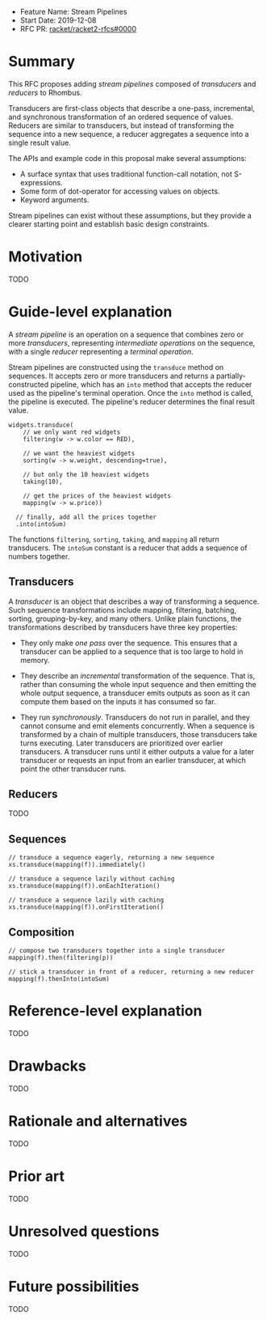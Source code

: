 - Feature Name: Stream Pipelines
- Start Date: 2019-12-08
- RFC PR: [racket/racket2-rfcs#0000](https://github.com/racket/racket2-rfcs/pull/0000)

# Summary
[summary]: #summary

This RFC proposes adding *stream pipelines* composed of *transducers* and *reducers* to Rhombus.

Transducers are first-class objects that describe a one-pass, incremental, and synchronous transformation of an ordered sequence of values. Reducers are similar to transducers, but instead of transforming the sequence into a new sequence, a reducer aggregates a sequence into a single result value.

The APIs and example code in this proposal make several assumptions:

- A surface syntax that uses traditional function-call notation, not S-expressions.
- Some form of dot-operator for accessing values on objects.
- Keyword arguments.

Stream pipelines can exist without these assumptions, but they provide a clearer starting point and establish basic design constraints.

# Motivation
[motivation]: #motivation

TODO

# Guide-level explanation
[guide-level-explanation]: #guide-level-explanation

A *stream pipeline* is an operation on a sequence that combines zero or more *transducers*, representing *intermediate operations* on the sequence, with a single *reducer* representing a *terminal operation*.

Stream pipelines are constructed using the `transduce` method on sequences. It accepts zero or more transducers and returns a partially-constructed pipeline, which has an `into` method that accepts the reducer used as the pipeline's terminal operation. Once the `into` method is called, the pipeline is executed. The pipeline's reducer determines the final result value.

```rhombus
widgets.transduce(
    // we only want red widgets
    filtering(w -> w.color == RED),

    // we want the heaviest widgets
    sorting(w -> w.weight, descending=true),

    // but only the 10 heaviest widgets
    taking(10),

    // get the prices of the heaviest widgets
    mapping(w -> w.price))

  // finally, add all the prices together
  .into(intoSum)
```

The functions `filtering`, `sorting`, `taking`, and `mapping` all return transducers. The `intoSum` constant is a reducer that adds a sequence of numbers together.

## Transducers

A *transducer* is an object that describes a way of transforming a sequence. Such sequence transformations include mapping, filtering, batching, sorting, grouping-by-key, and many others. Unlike plain functions, the transformations described by transducers have three key properties:

- They only make *one pass* over the sequence. This ensures that a transducer can be applied to a sequence that is too large to hold in memory.

- They describe an *incremental* transformation of the sequence. That is, rather than consuming the whole input sequence and then emitting the whole output sequence, a transducer emits outputs as soon as it can compute them based on the inputs it has consumed so far.

- They run *synchronously*. Transducers do not run in parallel, and they cannot consume and emit elements concurrently. When a sequence is transformed by a chain of multiple transducers, those transducers take turns executing. Later transducers are prioritized over earlier transducers. A transducer runs until it either outputs a value for a later transducer or requests an input from an earlier transducer, at which point the other transducer runs.

## Reducers

TODO

## Sequences

```
// transduce a sequence eagerly, returning a new sequence
xs.transduce(mapping(f)).immediately()

// transduce a sequence lazily without caching
xs.transduce(mapping(f)).onEachIteration()

// transduce a sequence lazily with caching
xs.transduce(mapping(f)).onFirstIteration()
```

## Composition

```
// compose two transducers together into a single transducer
mapping(f).then(filtering(p))

// stick a transducer in front of a reducer, returning a new reducer
mapping(f).thenInto(intoSum)
```

# Reference-level explanation
[reference-level-explanation]: #reference-level-explanation

TODO

# Drawbacks
[drawbacks]: #drawbacks

TODO

# Rationale and alternatives
[rationale-and-alternatives]: #rationale-and-alternatives

TODO

# Prior art
[prior-art]: #prior-art

TODO

# Unresolved questions
[unresolved-questions]: #unresolved-questions

TODO

# Future possibilities
[future-possibilities]: #future-possibilities

TODO
